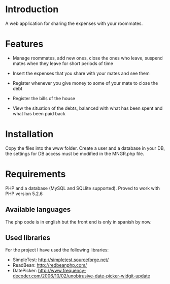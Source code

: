 # Introduction #

A web application for sharing the expenses with your roommates.

# Features #

  * Manage roommates, add new ones, close the ones who leave, suspend mates when they leave for short periods of time

  * Insert the expenses that you share with your mates and see them

  * Register whenever you give money to some of your mate to close the debt

  * Register the bills of the house

  * View the situation of the debts, balanced with what has been spent and what has been paid back


# Installation #

Copy the files into the www folder.
Create a user and a database in your DB, the settings for DB access must be modified in the MNGR.php file.

# Requirements #

PHP and a database (MySQL and SQLlite supported).
Proved to work with PHP version 5.2.6

## Available languages ##

The php code is in english but the front end is only in spanish by now.

## Used libraries ##

For the project I have used the following libraries:
  * SimpleTest: http://simpletest.sourceforge.net/
  * ReadBean: http://redbeanphp.com/
  * DatePicker: http://www.frequency-decoder.com/2006/10/02/unobtrusive-date-picker-widgit-update